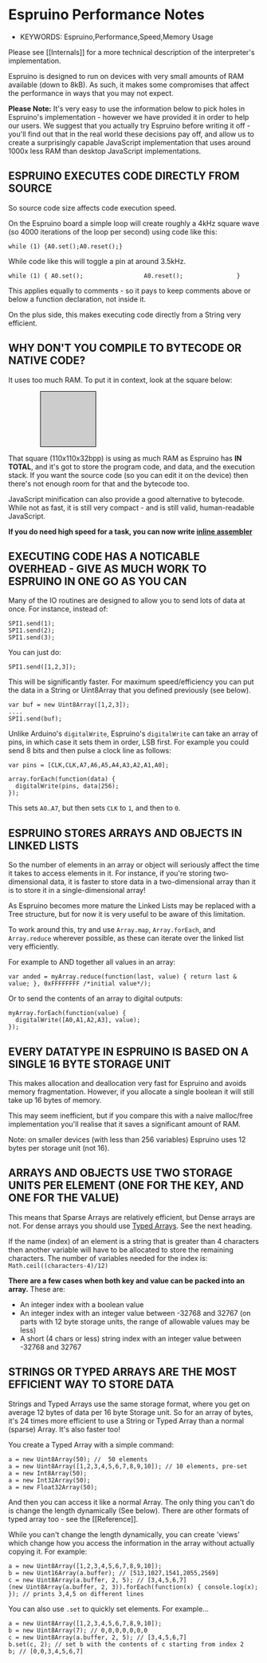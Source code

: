 <!--- Copyright (c) 2014 Gordon Williams, Pur3 Ltd. See the file LICENSE for copying permission. -->
Espruino Performance Notes
===========================

* KEYWORDS: Espruino,Performance,Speed,Memory Usage

Please see [[Internals]] for a more technical description of the interpreter's implementation.



Espruino is designed to run on devices with very small amounts of RAM available (down to 8kB). As such, it makes some compromises that affect the performance in ways that you may not expect.

**Please Note:** It's very easy to use the information below to pick holes in Espruino's implementation - however we have provided it in order to help our users. We suggest that you actually try Espruino before writing it off - you'll find out that in the real world these decisions pay off, and allow us to create a surprisingly capable JavaScript implementation that uses around 1000x less RAM than desktop JavaScript implementations.

 

ESPRUINO EXECUTES CODE DIRECTLY FROM SOURCE
--------------------------------------

So source code size affects code execution speed.

On the Espruino board a simple loop will create roughly a 4kHz square wave (so 4000 iterations of the loop per second) using code like this:

```
while (1) {A0.set();A0.reset();}
```

While code like this will toggle a pin at around 3.5kHz.

```
while (1) { A0.set();                 A0.reset();               } 
```

This applies equally to comments - so it pays to keep comments above or below a function declaration, not inside it.

On the plus side, this makes executing code directly from a String very efficient. 

 

WHY DON'T YOU COMPILE TO BYTECODE OR NATIVE CODE?
-----------------------------------------

It uses too much RAM. To put it in context, look at the square below:

 
<div style="margin-left:64px;border:1px solid black;background-color:#CCC;width:110px;height:110px"></div>
  

That square (110x110x32bpp) is using as much RAM as Espruino has **IN TOTAL**, and it's got to store the program code, and data, and the execution stack. If you want the source code (so you can edit it on the device) then there's not enough room for that and the bytecode too.

JavaScript minification can also provide a good alternative to bytecode. While not as fast, it is still very compact - and is still valid, human-readable JavaScript.

**If you do need high speed for a task, you can now write [inline assembler](/Assembler)**


EXECUTING CODE HAS A NOTICABLE OVERHEAD - GIVE AS MUCH WORK TO ESPRUINO IN ONE GO AS YOU CAN
---------------------------------------------------------------------------------

Many of the IO routines are designed to allow you to send lots of data at once. For instance, instead of:

```
SPI1.send(1);
SPI1.send(2);
SPI1.send(3);
```

You can just do:

```
SPI1.send([1,2,3]);
```

This will be significantly faster. For maximum speed/efficiency you can put the data in a String or Uint8Array that you defined previously (see below).

```
var buf = new Uint8Array([1,2,3]);
....
SPI1.send(buf);
```

Unlike Arduino's `digitalWrite`, Espruino's `digitalWrite` can take an array of pins, in which case it sets them in order, LSB first. For example you could send 8 bits and then pulse a clock line as follows:

```
var pins = [CLK,CLK,A7,A6,A5,A4,A3,A2,A1,A0];

array.forEach(function(data) {
  digitalWrite(pins, data|256);
});
```

This sets `A0`..`A7`, but then sets `CLK` to `1`, and then to `0`.
 

ESPRUINO STORES ARRAYS AND OBJECTS IN LINKED LISTS
--------------------------------------------

So the number of elements in an array or object will seriously affect the time it takes to access elements in it. For instance, if you're storing two-dimensional data, it is faster to store data in a two-dimensional array than it is to store it in a single-dimensional array!

As Espruino becomes more mature the Linked Lists may be replaced with a Tree structure, but for now it is very useful to be aware of this limitation.

To work around this, try and use `Array.map`, `Array.forEach`, and `Array.reduce` wherever possible, as these can iterate over the linked list very efficiently.

For example to AND together all values in an array:

```
var anded = myArray.reduce(function(last, value) { return last & value; }, 0xFFFFFFFF /*initial value*/);
```

Or to send the contents of an array to digital outputs:

```
myArray.forEach(function(value) {
  digitalWrite([A0,A1,A2,A3], value);
});
```
 

EVERY DATATYPE IN ESPRUINO IS BASED ON A SINGLE 16 BYTE STORAGE UNIT
------------------------------------------------------------

This makes allocation and deallocation very fast for Espruino and avoids memory fragmentation. However, if you allocate a single boolean it will still take up 16 bytes of memory. 

This may seem inefficient, but if you compare this with a naive malloc/free implementation you'll realise that it saves a significant amount of RAM.

Note: on smaller devices (with less than 256 variables) Espruino uses 12 bytes per storage unit (not 16).

 

ARRAYS AND OBJECTS USE TWO STORAGE UNITS PER ELEMENT (ONE FOR THE KEY, AND ONE FOR THE VALUE)
---------------------------------------------------------------------------------

This means that Sparse Arrays are relatively efficient, but Dense arrays are not. For dense arrays you should use [Typed Arrays](Reference#l_Uint8Array_Uint8Array). See the next heading.

If the name (index) of an element is a string that is greater than 4 characters then another variable will have to be allocated to store the remaining characters. The number of variables needed for the index is: `Math.ceil((characters-4)/12)`

**There are a few cases when both key and value can be packed into an array.** These are:

* An integer index with a boolean value
* An integer index with an integer value between -32768 and 32767 (on parts with 12 byte storage units, the range of allowable values may be less)
* A short (4 chars or less) string index with an integer value between -32768 and 32767
 

STRINGS OR TYPED ARRAYS ARE THE MOST EFFICIENT WAY TO STORE DATA
--------------------------------------------------------

Strings and Typed Arrays use the same storage format, where you get on average 12 bytes of data per 16 byte Storage unit. So for an array of bytes, it's 24 times more efficient to use a String or Typed Array than a normal (sparse) Array. It's also faster too!

You create a Typed Array with a simple command:

```
a = new Uint8Array(50); //  50 elements
a = new Uint8Array([1,2,3,4,5,6,7,8,9,10]); // 10 elements, pre-set
a = new Int8Array(50);
a = new Int32Array(50);
a = new Float32Array(50);
```

And then you can access it like a normal Array. The only thing you can't do is change the length dynamically (See below). There are other formats of typed array too - see the [[Reference]].

While you can't change the length dynamically, you can create 'views' which change how you access the information in the array without actually copying it. For example:

```
a = new Uint8Array([1,2,3,4,5,6,7,8,9,10]);
b = new Uint16Array(a.buffer); // [513,1027,1541,2055,2569]
c = new Uint8Array(a.buffer, 2, 5); // [3,4,5,6,7]
(new Uint8Array(a.buffer, 2, 3)).forEach(function(x) { console.log(x); }); // prints 3,4,5 on different lines
```

You can also use `.set` to quickly set elements. For example...

```
a = new Uint8Array([1,2,3,4,5,6,7,8,9,10]);
b = new Uint8Array(7); // 0,0,0,0,0,0,0
c = new Uint8Array(a.buffer, 2, 5); // [3,4,5,6,7]
b.set(c, 2); // set b with the contents of c starting from index 2
b; // [0,0,3,4,5,6,7]
```


